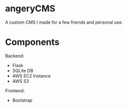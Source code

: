 # angeryCMS
A custom CMS I made for a few friends and personal use.

# Components
Backend:
* Flask
* SQLite DB
* AWS EC2 Instance
* AWS S3

Frontend:
* Bootstrap
